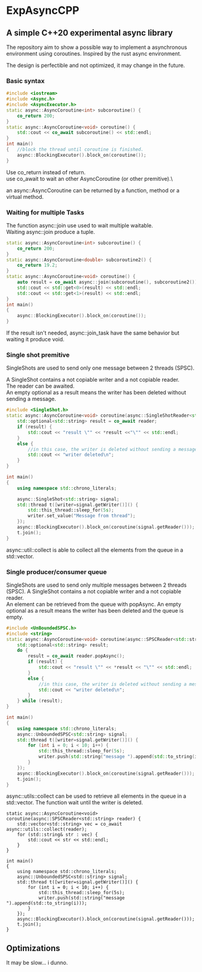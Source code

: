# ExpAsyncCPP

## A simple C++20 experimental async library 

The repository aim to show a possible way to implement a asynchronous environment using coroutines.
Inspired by the rust async environment.

The design is perfectible and not optimized, it may change in the future.

### Basic syntax

```cpp
#include <iostream>
#include <Async.h>
#include <AsyncExecutor.h>
static async::AsyncCoroutine<int> subcoroutine() {
    co_return 200;
}
static async::AsyncCoroutine<void> coroutine() {
    std::cout << co_await subcoroutine() << std::endl;
}
int main()
{   //block the thread until coroutine is finished.
    async::BlockingExecutor().block_on(coroutine());
}
```

Use co_return instead of return.\
use co_await to wait an other AsyncCoroutine (or other premitive).\

an async::AsyncCoroutine can be returned by a function, method or a virtual method.

### Waiting for multiple Tasks

The function async::join use used to wait multiple waitable.\
Waiting async::join produce a tuple. 

```cpp
static async::AsyncCoroutine<int> subcoroutine() {
    co_return 200;
}
static async::AsyncCoroutine<double> subcoroutine2() {
    co_return 19.2;
}
static async::AsyncCoroutine<void> coroutine() {
    auto result = co_await async::join(subcoroutine(), subcoroutine2());
    std::cout << std::get<0>(result) << std::endl;
    std::cout << std::get<1>(result) << std::endl;
}
int main()
{
    async::BlockingExecutor().block_on(coroutine());
}
```

If the result isn't needed, async::join_task have the same behavior but waiting it produce void.  

### Single shot premitive

SingleShots are used to send only one message between 2 threads (SPSC).

A SingleShot contains a not copiable writer and a not copiable reader.\
The reader can be awaited.\
An empty optional as a result means the writer has been deleted without sending a message.

```cpp
#include <SingleShot.h>
static async::AsyncCoroutine<void> coroutine(async::SingleShotReader<std::string> reader) {
    std::optional<std::string> result = co_await reader;
    if (result) {
        std::cout << "result \"" << *result <<"\"" << std::endl;
    }
    else {
        //in this case, the writer is deleted without sending a message.
        std::cout << "writer deleted\n";
    }
}

int main()
{
    using namespace std::chrono_literals;

    async::SingleShot<std::string> signal;
    std::thread t([writer=signal.getWriter()]() {
        std::this_thread::sleep_for(5s);
        writer.set_value("Message from thread");
    });
    async::BlockingExecutor().block_on(coroutine(signal.getReader()));
    t.join();
}
```

async::util::collect is able to collect all the elements from the queue in a std::vector.

### Single producer/consumer queue

SingleShots are used to send only multiple messages between 2 threads (SPSC).
A SingleShot contains a not copiable writer and a not copiable reader.\
An element can be retrieved from the queue with popAsync.
An empty optional as a result means the writer has been deleted and the queue is empty.

```cpp
#include <UnBoundedSPSC.h>
#include <string>
static async::AsyncCoroutine<void> coroutine(async::SPSCReader<std::string> reader) {
    std::optional<std::string> result;
    do {
        result = co_await reader.popAsync();
        if (result) {
            std::cout << "result \"" << *result << "\"" << std::endl;
        }
        else {
            //in this case, the writer is deleted without sending a message.
            std::cout << "writer deleted\n";
        }
    } while (result); 
}

int main()
{
    using namespace std::chrono_literals;
    async::UnboundedSPSC<std::string> signal;
    std::thread t([writer=signal.getWriter()]() {
        for (int i = 0; i < 10; i++) {
            std::this_thread::sleep_for(5s);
            writer.push(std::string("message ").append(std::to_string(i)));
        }
    });
    async::BlockingExecutor().block_on(coroutine(signal.getReader()));
    t.join();
}
```
async::utils::collect can be used to retrieve all elements in the queue in a std::vector.
The function wait until the writer is deleted.

```
static async::AsyncCoroutine<void> coroutine(async::SPSCReader<std::string> reader) {
    std::vector<std::string> vec = co_await async::utils::collect(reader);
    for (std::string& str : vec) {
        std::cout << str << std::endl;
    }
}

int main()
{
    using namespace std::chrono_literals;
    async::UnboundedSPSC<std::string> signal;
    std::thread t([writer=signal.getWriter()]() {
        for (int i = 0; i < 10; i++) {
            std::this_thread::sleep_for(5s);
            writer.push(std::string("message ").append(std::to_string(i)));
        }
    });
    async::BlockingExecutor().block_on(coroutine(signal.getReader()));
    t.join();
}

```
## Optimizations

It may be slow... i dunno.

